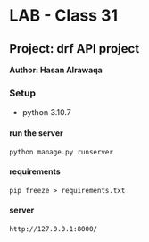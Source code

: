 # LAB - Class 31

## Project: drf API project

**Author: Hasan Alrawaqa**

### Setup

- python 3.10.7

#### run the server

```
python manage.py runserver
```

#### requirements

```
pip freeze > requirements.txt
```

#### server

```
http://127.0.0.1:8000/
```
